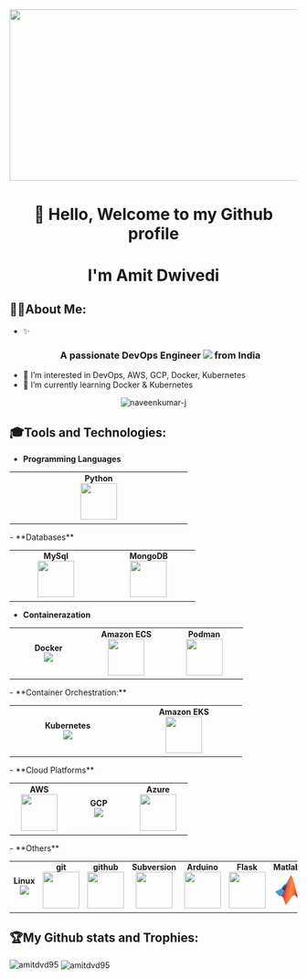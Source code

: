 
<!-- Header start -->
<img src="https://media.giphy.com/media/dWesBcTLavkZuG35MI/giphy.gif" width="600" height="300"/>
<h1 align="center"> 👋 Hello, Welcome to my Github profile</a>
<h1 align="center">I'm Amit Dwivedi</h1>
<p align="center">

<!-- Header end -->

<!-- GitHub About me section start -->
## 👨‍💻About Me:
- ✨ <h3 align="center">A passionate DevOps Engineer <img src="https://media.giphy.com/media/WUlplcMpOCEmTGBtBW/giphy.gif" width="30"> from India</h3>
- 🚀 I’m interested in DevOps, AWS, GCP, Docker, Kubernetes 
- 🌱 I’m currently learning Docker & Kubernetes 
<p align="center"> <img src="https://komarev.com/ghpvc/?username=naveenkumar-j&label=Profile%20views&color=green&style=flat" alt="naveenkumar-j" /> </p>
<!-- GitHub About me section end -->

<!-- GitHub Skills start -->
## 🎓Tools and Technologies:
- **Programming Languages**
<center>
<table>
<tbody>
<tr>
<td width="25%" align="center">
<span><strong>Python</strong></span><br/>
<img height="64px" width="64px" src="https://cdn.svgporn.com/logos/python.svg">
</td>
</tr>
</tbody>
</table>
</center>
- **Databases**
<center>
<table>
<tbody>
<tr>
<td width="25%" align="center">
<span><strong>MySql</strong></span><br/>
<img height="64px" width="64px" src="https://www.vectorlogo.zone/logos/mysql/mysql-horizontal.svg">
</td>
<td width="25%" align="center">
<span><strong>MongoDB</strong></span><br/>
<img height="64px" width="64px" src="https://www.vectorlogo.zone/logos/mongodb/mongodb-ar21.svg">
</td>
</tr>
</tbody>
</table>
</center>

- **Containerazation**
<center>
<table>
<tbody>
<tr>
<td width="25%" align="center">
<span><strong>Docker</strong></span><br/>
<img src="https://www.vectorlogo.zone/logos/docker/docker-ar21.svg">
</td>
<td width="25%" align="center">
<span><strong>Amazon ECS</strong></span><br/>
<img height="64px" width="64px" src="https://www.vectorlogo.zone/logos/amazon_ecs/amazon_ecs-ar21.svg">
</td>
<td width="25%" align="center">
<span><strong>Podman</strong></span><br/>
<img height="64px" width="64px" src="">
</td>
</tr>
</tbody>
</table>
</center>
- **Container Orchestration:**
<center>
<table>
<tbody>
<tr>
<td width="25%" align="center">
<span><strong>Kubernetes</strong></span><br/>
<img src="https://www.vectorlogo.zone/logos/kubernetes/kubernetes-icon.svg">
</td>
<td width="25%" align="center">
<span><strong>Amazon EKS</strong></span><br/>
<img height="64px" width="64px" src="https://www.vectorlogo.zone/logos/amazon_eks/amazon_eks-ar21.svg">
</td>
</tr>
</tbody>
</table>
</center>
- **Cloud Platforms**
<center>
<table>
<tbody>
<tr>
<td width="25%" align="center">
<span><strong>AWS</strong></span><br/>
<img height="64px" width="64px" src="https://www.vectorlogo.zone/logos/amazon_aws/amazon_aws-icon.svg">
</td>
<td width="25%" align="center">
<span><strong>GCP</strong></span><br/>
<img src="https://www.vectorlogo.zone/logos/google_cloud/google_cloud-ar21.svg">
</td>
<td width="25%" align="center">
<span><strong>Azure</strong></span><br/>
<img height="64px" width="64px" src="https://www.vectorlogo.zone/logos/microsoft_azure/microsoft_azure-icon.svg">
</td>
</tr>
</tbody>
</table>
</center>
- **Others**
<center>
<table>
<tbody>
<tr>
<td width="25%" align="center">
<span><strong>Linux</strong></span><br/>
<img src="https://www.vectorlogo.zone/logos/linux/linux-icon.svg">
</td>
<td width="25%" align="center">
<span><strong>git</strong></span><br/>
<img height="64px" width="64px" src="https://www.vectorlogo.zone/logos/git-scm/git-scm-icon.svg">
</td>
<td width="25%" align="center">
<span><strong>github</strong></span><br/>
<img height="64px" width="64px" src="https://www.vectorlogo.zone/logos/github/github-tile.svg">
</td>
<td width="25%" align="center">
<span><strong>Subversion</strong></span><br/>
<img height="64px" width="64px" src="https://www.vectorlogo.zone/logos/apache_subversion/apache_subversion-ar21.svg">
</td>

<td width="25%" align="center">
<span><strong>Arduino</strong></span><br/>
<img height="64px" width="64px" src="https://www.vectorlogo.zone/logos/arduino/arduino-icon.svg">
</td>

<td width="25%" align="center">
<span><strong>Flask</strong></span><br/>
<img height="64px" width="64px" src="https://www.vectorlogo.zone/logos/pocoo_flask/pocoo_flask-icon.svg">
</td>
<td width="25%" align="center">
<span><strong>Matlab</strong></span><br/>
<img height="64px" width="64px" src="https://github.com/devicons/devicon/blob/master/icons/matlab/matlab-original.svg">
</td>
</tr>
</tbody>
</table>
</center>
<!-- GitHub Skills end -->

<!-- GitHub Activity start -->
## 🏆My Github stats and Trophies:

<p><img align="left" src="https://github-readme-stats.vercel.app/api/top-langs?username=amitdvd95&show_icons=true&locale=en&layout=compact" alt="amitdvd95" /></p>

<p>&nbsp;<img align="center" src="https://github-readme-stats.vercel.app/api?username=amitdvd95&show_icons=true&locale=en" alt="amitdvd95" /></p>

<!---github.com/Amitdvd95--->
